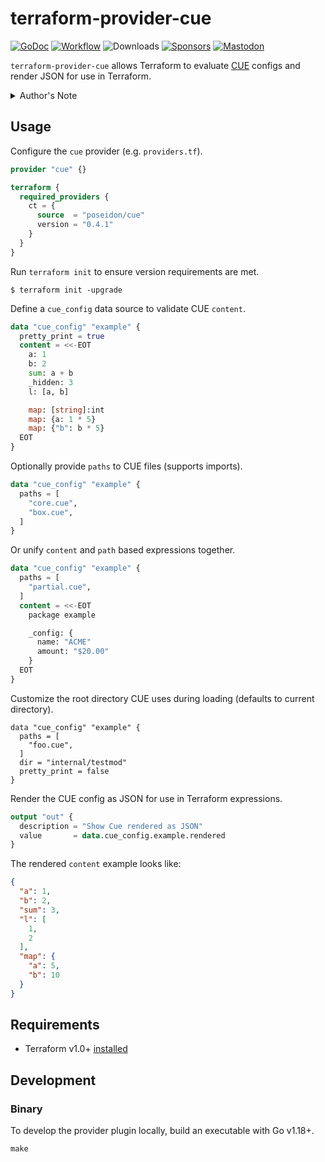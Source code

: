 # terraform-provider-cue
[![GoDoc](https://pkg.go.dev/badge/github.com/poseidon/terraform-provider-cue.svg)](https://pkg.go.dev/github.com/poseidon/terraform-provider-cue)
[![Workflow](https://github.com/poseidon/terraform-provider-cue/actions/workflows/test.yaml/badge.svg)](https://github.com/poseidon/terraform-provider-cue/actions/workflows/test.yaml?query=branch%3Amain)
![Downloads](https://img.shields.io/github/downloads/poseidon/terraform-provider-cue/total)
[![Sponsors](https://img.shields.io/github/sponsors/poseidon?logo=github)](https://github.com/sponsors/poseidon)
[![Mastodon](https://img.shields.io/badge/follow-news-6364ff?logo=mastodon)](https://fosstodon.org/@poseidon)

`terraform-provider-cue` allows Terraform to evaluate [CUE](https://cuelang.org/docs/) configs and render JSON for use in Terraform.

<details>
  <summary>Author's Note</summary>
  CUE has potential to be a better Jsonnet (if it gets a proper module manager). But like Jsonnet, its usage should be limited to preparing JSON-only configs where there are no viable alternatives (e.g. Grafana dashboards). Prefer native Terraform where possible, its ecosystem and design is simpler, more powerful, more mature, and ubiquitous.
</details>

## Usage

Configure the `cue` provider (e.g. `providers.tf`).

```tf
provider "cue" {}

terraform {
  required_providers {
    ct = {
      source  = "poseidon/cue"
      version = "0.4.1"
    }
  }
}
```

Run `terraform init` to ensure version requirements are met.

```
$ terraform init -upgrade
```

Define a `cue_config` data source to validate CUE `content`.

```tf
data "cue_config" "example" {
  pretty_print = true
  content = <<-EOT
    a: 1
    b: 2
    sum: a + b
    _hidden: 3
    l: [a, b]

    map: [string]:int
    map: {a: 1 * 5}
    map: {"b": b * 5}
  EOT
}
```

Optionally provide `paths` to CUE files (supports imports).

```tf
data "cue_config" "example" {
  paths = [
    "core.cue",
    "box.cue",
  ]
}
```

Or unify `content` and `path` based expressions together.

```tf
data "cue_config" "example" {
  paths = [
    "partial.cue",
  ]
  content = <<-EOT
    package example

    _config: {
      name: "ACME"
      amount: "$20.00"
    }
  EOT
}
```

Customize the root directory CUE uses during loading (defaults to current directory).

```
data "cue_config" "example" {
  paths = [
    "foo.cue",
  ]
  dir = "internal/testmod"
  pretty_print = false
}
```

Render the CUE config as JSON for use in Terraform expressions.

```tf
output "out" {
  description = "Show Cue rendered as JSON"
  value       = data.cue_config.example.rendered
}
```

The rendered `content` example looks like:

```json
{
  "a": 1,
  "b": 2,
  "sum": 3,
  "l": [
    1,
    2
  ],
  "map": {
    "a": 5,
    "b": 10
  }
}
```

## Requirements

* Terraform v1.0+ [installed](https://www.terraform.io/downloads.html)

## Development

### Binary

To develop the provider plugin locally, build an executable with Go v1.18+.

```
make
```
